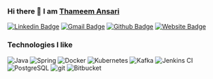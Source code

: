 ### Hi there 👋 I am [Thameem Ansari](#)

[![Linkedin Badge](https://img.shields.io/badge/-thameem-blue?style=flat-square&logo=Linkedin&logoColor=white&link=https://www.linkedin.com/in/thameemansari/)](https://www.linkedin.com/in/thameemansari/)
[![Gmail Badge](https://img.shields.io/badge/-mxr180061@utdallas.edu-blue?style=flat-square&logo=Gmail&logoColor=white&link=mailto:mxr180061@utdallas.edu)](mailto:mxr180061@utdallas.edu)
[![Github Badge](https://img.shields.io/badge/-manparvesh-black?style=flat-square&logo=github&logoColor=white&link=https://github.com/manparvesh/)](https://github.com/manparvesh/)
[![Website Badge](https://img.shields.io/badge/-manparvesh.com-blue?style=flat-square&logo=google-chrome&logoColor=white&link=https://manparvesh.com/)](https://manparvesh.com/)


<h3>Technologies I like</h3>
<p>
  <img alt="Java" src="https://img.shields.io/badge/-Java-007396?style=flat-square&logo=java&logoColor=white" />
  <img alt="Spring" src="https://img.shields.io/badge/-Spring-6DB33F?style=flat-square&logo=Spring&logoColor=white" />
  <img alt="Docker" src="https://img.shields.io/badge/-Docker-46a2f1?style=flat-square&logo=docker&logoColor=white" />
  <img alt="Kubernetes" src="https://img.shields.io/badge/-Kubernetes-326CE5?style=flat-square&logo=Kubernetes&logoColor=white" />
  <!--img alt="Linux" src="https://img.shields.io/badge/-Linux-FCC624?style=flat-square&logo=Linux&logoColor=black" /-->
 <img alt="Kafka" src="https://img.shields.io/badge/-Apache%20Kafka-F7F7F7?style=flat-square&logo=Apache%20Kafka&logoColor=black"/>
  <img alt="Jenkins CI" src="https://img.shields.io/badge/-Jenkins-D24939?style=flat-square&logo=Jenkins&logoColor=white" />
  <img alt="PostgreSQL" src="https://img.shields.io/badge/-PostgreSQL-4479A1?style=flat-square&logo=PostgreSQL&logoColor=white"/>
  <img alt="git" src="https://img.shields.io/badge/-Git-F05032?style=flat-square&logo=git&logoColor=white" />
  <img alt="Bitbucket" src="https://img.shields.io/badge/-Bitbucket-2680F4?style=flat-square&logo=Bitbucket&logoColor=white" />
</p>

<!--
**reachansari/reachansari** is a ✨ _special_ ✨ repository because its `README.md` (this file) appears on your GitHub profile.

Here are some ideas to get you started:

- 🔭 I’m currently working on ...
- 🌱 I’m currently learning ...
- 👯 I’m looking to collaborate on ...
- 🤔 I’m looking for help with ...
- 💬 Ask me about ...
- 📫 How to reach me: ...
- 😄 Pronouns: ...
- ⚡ Fun fact: ...
-->

